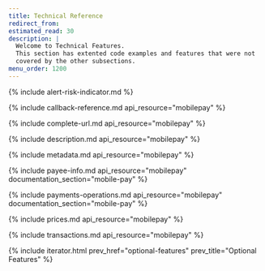 ```yaml
---
title: Technical Reference
redirect_from:
estimated_read: 30
description: |
  Welcome to Technical Features.
  This section has extented code examples and features that were not
  covered by the other subsections.
menu_order: 1200
---
```


{% include alert-risk-indicator.md %}

{% include callback-reference.md api_resource="mobilepay" %}

{% include complete-url.md api_resource="mobilepay" %}

{% include description.md api_resource="mobilepay" %}

{% include metadata.md api_resource="mobilepay" %}

{% include payee-info.md api_resource="mobilepay" documentation_section="mobile-pay" %}

{% include payments-operations.md api_resource="mobilepay"
documentation_section="mobile-pay" %}

{% include prices.md api_resource="mobilepay" %}

{% include transactions.md api_resource="mobilepay" %}

{% include iterator.html prev_href="optional-features" prev_title="Optional Features" %}
